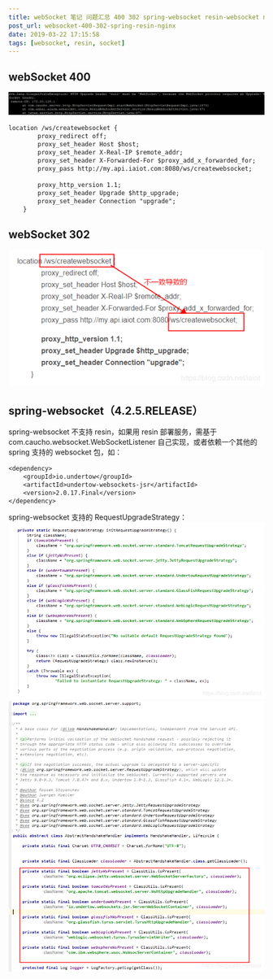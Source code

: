 ```yaml
---
title: webSocket 笔记 问题汇总 400 302 spring-websocket resin-websocket nginx-websocket
post_url: websocket-400-302-spring-resin-nginx
date: 2019-03-22 17:15:58
tags: [websocket, resin, socket]
---
```


## webSocket 400
![](/images/20190322173348403.png)
```
location /ws/createwebsocket {
        proxy_redirect off;
        proxy_set_header Host $host;
        proxy_set_header X-Real-IP $remote_addr;
        proxy_set_header X-Forwarded-For $proxy_add_x_forwarded_for;
        proxy_pass http://my.api.iaiot.com:8080/ws/createwebsocket;

        proxy_http_version 1.1;
        proxy_set_header Upgrade $http_upgrade;
        proxy_set_header Connection "upgrade";
    }
```

## webSocket 302
![](/images/20190322171006565.png)

## spring-websocket（4.2.5.RELEASE）
spring-websocket 不支持 resin，如果用 resin 部署服务，需基于 com.caucho.websocket.WebSocketListener 自己实现，或者依赖一个其他的 spring 支持的 websocket 包，如：
```
<dependency>
    <groupId>io.undertow</groupId>
    <artifactId>undertow-websockets-jsr</artifactId>
    <version>2.0.17.Final</version>
</dependency>
```
spring-websocket 支持的 RequestUpgradeStrategy：
![](/images/20190322171454875.png)
![](/images/20190322171428208.png)